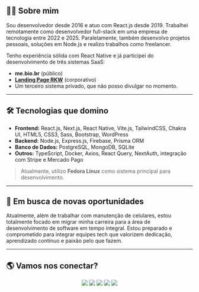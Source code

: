 ## 👨‍💻 Sobre mim

Sou desenvolvedor desde 2016 e atuo com React.js desde 2019. Trabalhei remotamente como desenvolvedor full-stack em uma empresa de tecnologia entre 2022 e 2025. Paralelamente, também desenvolvo projetos pessoais, soluções em Node.js e realizo trabalhos como freelancer.

Tenho experiência sólida com React Native e já participei do desenvolvimento de três sistemas SaaS:  
- **me.bio.br** (público)  
- [**Landing Page RKW**](https://landingpage-rkw.custoconecta.com.br) (corporativo)  
- Um terceiro sistema privado, que não posso divulgar no momento.

---

## 🛠️ Tecnologias que domino

- **Frontend:** React.js, Next.js, React Native, Vite.js, TailwindCSS, Chakra UI, HTML5, CSS3, Sass, Bootstrap, WordPress  
- **Backend:** Node.js, Express.js, Firebase, Prisma ORM  
- **Banco de Dados:** PostgreSQL, MongoDB, SQLite  
- **Outros:** TypeScript, Docker, Axios, React Query, NextAuth, integração com Stripe e Mercado Pago

> Atualmente, utilizo **Fedora Linux** como sistema principal para desenvolvimento.

---

## 🚀 Em busca de novas oportunidades

Atualmente, além de trabalhar com manutenção de celulares, estou totalmente focado em migrar minha carreira para a área de desenvolvimento de software em tempo integral. Estou preparado e comprometido para integrar equipes tech que valorizem dedicação, aprendizado contínuo e paixão pelo que fazem.

---

## 🌎 Vamos nos conectar?

<p align="center">
  <a href="https://codepen.io/andrelinos" target="_blank"><img src="https://img.shields.io/badge/-andrelinos-2d3436?style=flat&logo=codepen" /></a>
  <a href="https://linkedin.com/in/andrelinosilva" target="_blank"><img src="https://img.shields.io/badge/-andrelinosilva-2d3436?style=flat&logo=linkedin" /></a>
  <a href="https://instagram.com/andrelinossilva" target="_blank"><img src="https://img.shields.io/badge/-andrelinossilva-2d3436?style=flat&logo=instagram" /></a>
  <a href="https://youtube.com/andrelinosilvas" target="_blank"><img src="https://img.shields.io/badge/-andrelinosilvas-2d3436?style=flat&logo=youtube" /></a>
  <a href="https://www.andrelino.dev/" target="_blank"><img src="https://img.shields.io/badge/-andrelinos.dev-2d3436?style=flat&logo=appveyor" /></a>
</p>
